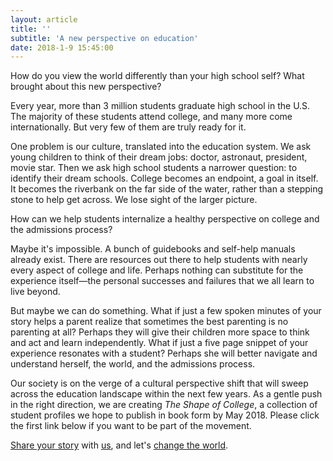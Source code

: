 ```yaml
---
layout: article
title: ''
subtitle: 'A new perspective on education'
date: 2018-1-9 15:45:00
---
```


How do you view the world differently than your high school self?
What brought about this new perspective?

Every year, more than 3 million students graduate high school in the U.S. The majority of these students attend college, and many more come internationally. But very few of them are truly ready for it.

One problem is our culture, translated into the education system. We ask young children to think of their dream jobs: doctor, astronaut, president, movie star. Then we ask high school students a narrower question: to identify their dream schools. College becomes an endpoint, a goal in itself. It becomes the riverbank on the far side of the water, rather than a stepping stone to help get across. We lose sight of the larger picture.

How can we help students internalize a healthy perspective on college and the admissions process?

Maybe it's impossible. A bunch of guidebooks and self-help manuals already exist. There are resources out there to help students with nearly every aspect of college and life. Perhaps nothing can substitute for the experience itself&mdash;the personal successes and failures that we all learn to live beyond.

But maybe we can do something. What if just a few spoken minutes of your story helps a parent realize that sometimes the best parenting is no parenting at all? Perhaps they will give their children more space to think and act and learn independently. What if just a five page snippet of your experience resonates with a student? Perhaps she will better navigate and understand herself, the world, and the admissions process.

Our society is on the verge of a cultural perspective shift that will sweep across the education landscape within the next few years. As a gentle push in the right direction, we are creating _The Shape of College_, a collection of student profiles we hope to publish in book form by May 2018. Please click the first link below if you want to be part of the movement.

<a href="/share" target="_blank">Share your story</a> with <a href="/about" target="_blank">us</a>, and let's <a href="/plan" target="_blank">change the world</a>.
